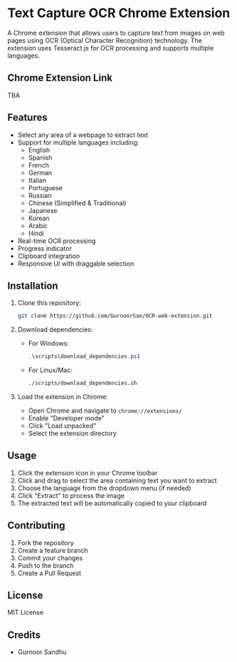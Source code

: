 # Text Capture OCR Chrome Extension

A Chrome extension that allows users to capture text from images on web pages using OCR (Optical Character Recognition) technology. The extension uses Tesseract.js for OCR processing and supports multiple languages.

## Chrome Extension Link 

TBA

## Features

- Select any area of a webpage to extract text
- Support for multiple languages including:
  - English
  - Spanish
  - French
  - German
  - Italian
  - Portuguese
  - Russian
  - Chinese (Simplified & Traditional)
  - Japanese
  - Korean
  - Arabic
  - Hindi
- Real-time OCR processing
- Progress indicator
- Clipboard integration
- Responsive UI with draggable selection

## Installation

1. Clone this repository:
   ```bash
   git clone https://github.com/GurnoorSan/OCR-web-extension.git
   ```

2. Download dependencies:
   - For Windows:
     ```powershell
     .\scripts\download_dependencies.ps1
     ```
   - For Linux/Mac:
     ```bash
     ./scripts/download_dependencies.sh
     ```

3. Load the extension in Chrome:
   - Open Chrome and navigate to `chrome://extensions/`
   - Enable "Developer mode"
   - Click "Load unpacked"
   - Select the extension directory

## Usage

1. Click the extension icon in your Chrome toolbar
2. Click and drag to select the area containing text you want to extract
3. Choose the language from the dropdown menu (if needed)
4. Click "Extract" to process the image
5. The extracted text will be automatically copied to your clipboard


## Contributing

1. Fork the repository
2. Create a feature branch
3. Commit your changes
4. Push to the branch
5. Create a Pull Request

## License

MIT License

## Credits

- Gurnoor Sandhu
